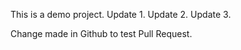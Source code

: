 This is a demo project.
Update 1. 
Update 2. 
Update 3. 

Change made in Github to test Pull Request. 
